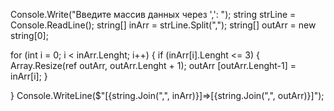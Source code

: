 Console.Write("Введите массив данных через ',': ");
string strLine = Console.ReadLine();
string[] inArr = strLine.Split(",");
string[] outArr = new string[0];

for (int i = 0; i < inArr.Lenght; i++)
{
    if (inArr[i].Lenght <= 3)
    {
        Array.Resize(ref outArr, outArr.Lenght + 1);
        outArr [outArr.Lenght-1] = inArr[i];
    }

}
Console.WriteLine($"[{string.Join(",", inArr)}]=>[{string.Join(",", outArr)}]");